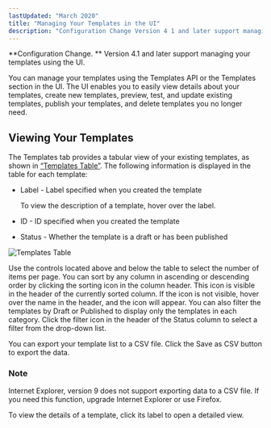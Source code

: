 ```yaml
---
lastUpdated: "March 2020"
title: "Managing Your Templates in the UI"
description: "Configuration Change Version 4 1 and later support managing your templates using the UI You can manage your templates using the Templates API or the Templates section in the UI The UI enables you to easily view details about your templates create new templates preview test and update existing templates..."
---
```



<a name="idp5225696"></a> 

**Configuration Change. ** Version 4.1 and later support managing your templates using the UI.

You can manage your templates using the Templates API or the Templates section in the UI. The UI enables you to easily view details about your templates, create new templates, preview, test, and update existing templates, publish your templates, and delete templates you no longer need.

## <a name="web-ui.templates.view"></a> Viewing Your Templates

The Templates tab provides a tabular view of your existing templates, as shown in [“Templates Table”](/momentum/4/web-ui-templates#figure_templates_list). The following information is displayed in the table for each template:

*   Label - Label specified when you created the template

    To view the description of a template, hover over the label.

*   ID - ID specified when you created the template

*   Status - Whether the template is a draft or has been published

<a name="figure_templates_list"></a> 


![Templates Table](images/templates_list.png)

Use the controls located above and below the table to select the number of items per page. You can sort by any column in ascending or descending order by clicking the sorting icon in the column header. This icon is visible in the header of the currently sorted column. If the icon is not visible, hover over the name in the header, and the icon will appear. You can also filter the templates by Draft or Published to display only the templates in each category. Click the filter icon in the header of the Status column to select a filter from the drop-down list.

You can export your template list to a CSV file. Click the Save as CSV button to export the data.

### Note

Internet Explorer, version 9 does not support exporting data to a CSV file. If you need this function, upgrade Internet Explorer or use Firefox.

To view the details of a template, click its label to open a detailed view.